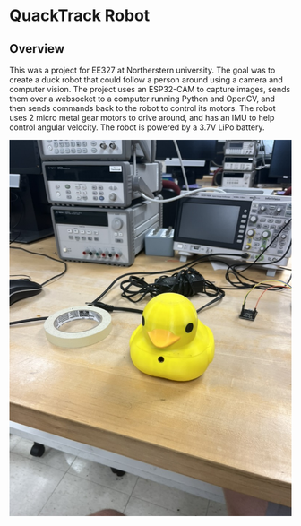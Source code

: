 # QuackTrack Robot

## Overview
This was a project for EE327 at Northerstern university. The goal was to create a duck robot that could follow a person around using a camera and computer vision. The project uses an ESP32-CAM to capture images, sends them over a websocket to a computer running Python and OpenCV, and then sends commands back to the robot to control its motors. The robot uses 2 micro metal gear motors to drive around, and has an IMU to help control angular velocity. The robot is powered by a 3.7V LiPo battery.


![alt text](images/quackTrack.jpeg)


